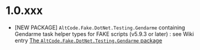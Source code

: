 # 1.0.xxx 
* [NEW PACKAGE] `AltCode.Fake.DotNet.Testing.Gendarme` containing Gendarme task helper types for FAKE scripts (v5.9.3 or later) : see Wiki entry [The `AltCode.Fake.DotNet.Testing.Gendarme` package](https://github.com/SteveGilham/altcode.Fake/wiki/The-AltCode.Fake.DotNet.Testing.Gendarme-package)